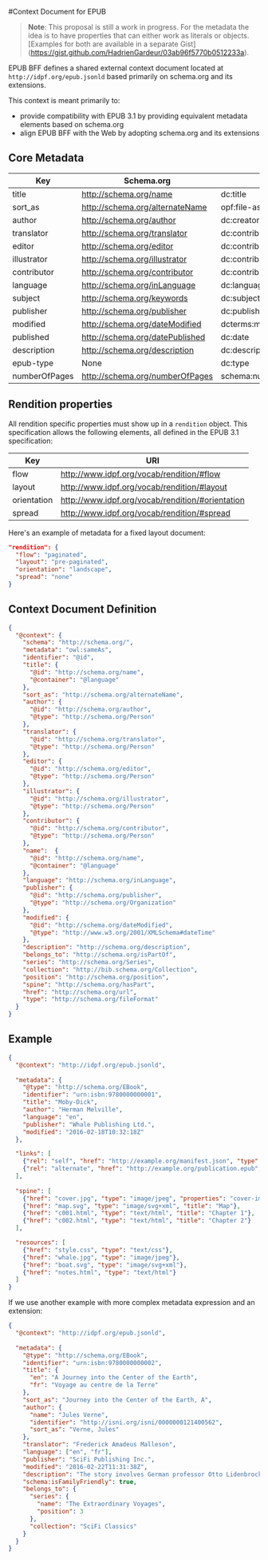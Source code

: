 #Context Document for EPUB

>**Note**: This proposal is still a work in progress. For the metadata the idea is to have properties that can either work as literals or objects. [Examples for both are available in a separate Gist] (https://gist.github.com/HadrienGardeur/03ab96f5770b0512233a).

EPUB BFF defines a shared external context document located at `http://idpf.org/epub.jsonld` based primarily on schema.org and its extensions.

This context is meant primarily to:

- provide compatibility with EPUB 3.1 by providing equivalent metadata elements based on schema.org
- align EPUB BFF with the Web by adopting schema.org and its extensions

## Core Metadata

| Key  | Schema.org | EPUB 3.1 |
| ---- | ---------- | -------- |
| title  | http://schema.org/name  | dc:title |
| sort_as  | http://schema.org/alternateName  | opf:file-as |
| author  | http://schema.org/author  | dc:creator |
| translator  | http://schema.org/translator  | dc:contributor@opf:role="trl" |
| editor  | http://schema.org/editor  | dc:contributor@opf:role="edt" |
| illustrator  | http://schema.org/illustrator  | dc:contributor@opf:role="ill" |
| contributor  | http://schema.org/contributor  | dc:contributor |
| language  | http://schema.org/inLanguage  | dc:language |
| subject  | http://schema.org/keywords  | dc:subject |
| publisher  | http://schema.org/publisher  | dc:publisher |
| modified  | http://schema.org/dateModified  | dcterms:modified |
| published  | http://schema.org/datePublished  | dc:date |
| description  | http://schema.org/description  | dc:description |
| epub-type  | None  | dc:type |
| numberOfPages  | http://schema.org/numberOfPages  | schema:numberOfPages |

## Rendition properties

All rendition specific properties must show up in a `rendition` object. This specification allows the following elements, all defined in the EPUB 3.1 specification:

| Key  | URI |
| ---- | --- |
| flow  | http://www.idpf.org/vocab/rendition/#flow |
| layout  | http://www.idpf.org/vocab/rendition/#layout |
| orientation  | http://www.idpf.org/vocab/rendition/#orientation |
| spread  | http://www.idpf.org/vocab/rendition/#spread |

Here's an example of metadata for a fixed layout document:
```json
"rendition": {
  "flow": "paginated",
  "layout": "pre-paginated",
  "orientation": "landscape",
  "spread": "none"
}
```

## Context Document Definition
```json
{
  "@context": {
    "schema": "http://schema.org/",
    "metadata": "owl:sameAs",
    "identifier": "@id",
    "title": {
      "@id": "http://schema.org/name",
      "@container": "@language"
    },
    "sort_as": "http://schema.org/alternateName",
    "author": {
      "@id": "http://schema.org/author",
      "@type": "http://schema.org/Person"
    },
    "translator": {
      "@id": "http://schema.org/translator",
      "@type": "http://schema.org/Person"
    },
    "editor": {
      "@id": "http://schema.org/editor",
      "@type": "http://schema.org/Person"
    },
    "illustrator": {
      "@id": "http://schema.org/illustrator",
      "@type": "http://schema.org/Person"
    },
    "contributor": {
      "@id": "http://schema.org/contributor",
      "@type": "http://schema.org/Person"
    },
    "name":  {
      "@id": "http://schema.org/name",
      "@container": "@language"
    },
    "language": "http://schema.org/inLanguage",
    "publisher": {
      "@id": "http://schema.org/publisher",
      "@type": "http://schema.org/Organization"
    },
    "modified": {
      "@id": "http://schema.org/dateModified",
      "@type": "http://www.w3.org/2001/XMLSchema#dateTime"
    },
    "description": "http://schema.org/description",
    "belongs_to": "http://schema.org/isPartOf",
    "series": "http://schema.org/Series",
    "collection": "http://bib.schema.org/Collection",
    "position": "http://schema.org/position",
    "spine": "http://schema.org/hasPart",
    "href": "http://schema.org/url",
    "type": "http://schema.org/fileFormat"
  }
}
```

## Example

```json
{
  "@context": "http://idpf.org/epub.jsonld",
  
  "metadata": {
    "@type": "http://schema.org/EBook",
    "identifier": "urn:isbn:9780000000001",
    "title": "Moby-Dick",
    "author": "Herman Melville",
    "language": "en",
    "publisher": "Whale Publishing Ltd.",
    "modified": "2016-02-18T10:32:18Z"
  },

  "links": [
    {"rel": "self", "href": "http://example.org/manifest.json", "type": "application/epub+json"},
    {"rel": "alternate", "href": "http://example.org/publication.epub", "type": "application/epub+zip"}
  ],
  
  "spine": [
    {"href": "cover.jpg", "type": "image/jpeg", "properties": "cover-image", "title": "Cover"}, 
    {"href": "map.svg", "type": "image/svg+xml", "title": "Map"}, 
    {"href": "c001.html", "type": "text/html", "title": "Chapter 1"}, 
    {"href": "c002.html", "type": "text/html", "title": "Chapter 2"}
  ],

  "resources": [
    {"href": "style.css", "type": "text/css"}, 
    {"href": "whale.jpg", "type": "image/jpeg"}, 
    {"href": "boat.svg", "type": "image/svg+xml"}, 
    {"href": "notes.html", "type": "text/html"}
  ]
}
```

If we use another example with more complex metadata expression and an extension:

```json
{
  "@context": "http://idpf.org/epub.jsonld",
  
  "metadata": {
    "@type": "http://schema.org/EBook",
    "identifier": "urn:isbn:9780000000002",
    "title": {
      "en": "A Journey into the Center of the Earth",
      "fr": "Voyage au centre de la Terre"
    },
    "sort_as": "Journey into the Center of the Earth, A",
    "author": {
      "name": "Jules Verne",
      "identifier": "http://isni.org/isni/0000000121400562",
      "sort_as": "Verne, Jules"
    },
    "translator": "Frederick Amadeus Malleson",
    "language": ["en", "fr"],
    "publisher": "SciFi Publishing Inc.",
    "modified": "2016-02-22T11:31:38Z",
    "description": "The story involves German professor Otto Lidenbrock who believes there are volcanic tubes going toward the centre of the Earth. He, his nephew Axel, and their guide Hans descend into the Icelandic volcano Snæfellsjökull, encountering many adventures, including prehistoric animals and natural hazards, before eventually coming to the surface again in southern Italy, at the Stromboli volcano.",
    "schema:isFamilyFriendly": true,
    "belongs_to": {
      "series": {
        "name": "The Extraordinary Voyages",
        "position": 3
      },
      "collection": "SciFi Classics"
    }
  }
}
```
